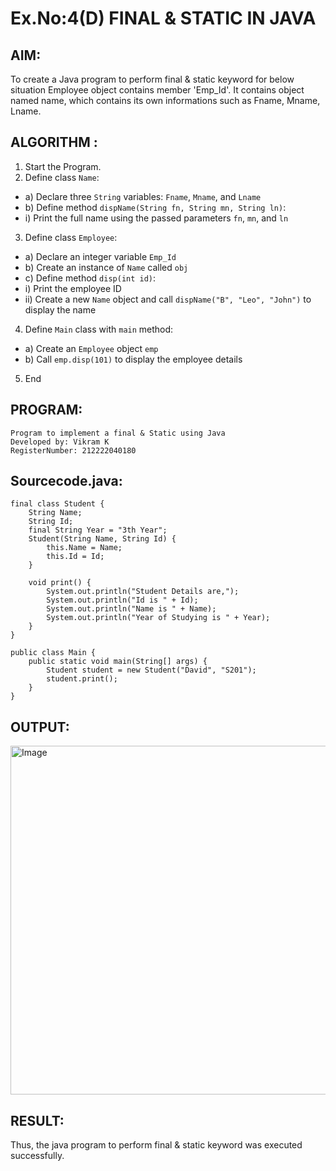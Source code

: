 # Ex.No:4(D) FINAL & STATIC IN JAVA

## AIM:
   To create a Java program to perform final & static keyword for below situation Employee object contains member 'Emp_Id'. It contains object named name, which contains its own informations such as Fname, Mname, Lname.
 
## ALGORITHM :
1.	Start the Program.
2.	Define class `Name`:
-	a) Declare three `String` variables: `Fname`, `Mname`, and `Lname`
-	b) Define method `dispName(String fn, String mn, String ln)`:
-	i) Print the full name using the passed parameters `fn`, `mn`, and `ln`
3.	Define class `Employee`:
-	a) Declare an integer variable `Emp_Id`
-	b) Create an instance of `Name` called `obj`
-	c) Define method `disp(int id)`:
-	i) Print the employee ID
-	ii) Create a new `Name` object and call `dispName("B", "Leo", "John")` to display the name
4.	Define `Main` class with `main` method:
-	a) Create an `Employee` object `emp`
-	b) Call `emp.disp(101)` to display the employee details
5.	End






## PROGRAM:
 ```
Program to implement a final & Static using Java
Developed by: Vikram K
RegisterNumber: 212222040180
```

## Sourcecode.java:

```
final class Student {
    String Name;
    String Id;
    final String Year = "3th Year";
    Student(String Name, String Id) {
        this.Name = Name;
        this.Id = Id;
    }

    void print() {
        System.out.println("Student Details are,");
        System.out.println("Id is " + Id);
        System.out.println("Name is " + Name);
        System.out.println("Year of Studying is " + Year);
    }
}

public class Main {
    public static void main(String[] args) {
        Student student = new Student("David", "S201");
        student.print();
    }
}

```





## OUTPUT:
<img width="558" alt="Image" src="https://github.com/user-attachments/assets/02e296c7-1a4b-4abf-87bd-cd67d25cc525" />


## RESULT:
Thus, the java program to perform final & static keyword was executed successfully.
